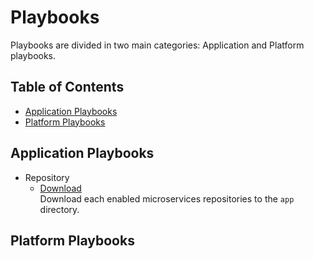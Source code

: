 # Playbooks

Playbooks are divided in two main categories: Application and Platform playbooks.

## Table of Contents

- [Application Playbooks](#application-playbooks)
- [Platform Playbooks](#platform-playbooks)

## Application Playbooks

- Repository
  - [Download](repository/download.md)<br>Download each enabled microservices repositories to the `app` directory.

## Platform Playbooks

